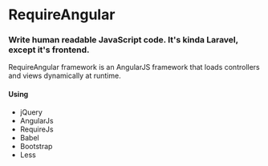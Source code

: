 # RequireAngular

### Write human readable JavaScript code. It's kinda Laravel, except it's frontend.

RequireAngular framework is an AngularJS framework that loads controllers and views dynamically at runtime.

#### Using

* jQuery
* AngularJs
* RequireJs
* Babel
* Bootstrap
* Less
